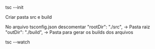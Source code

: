 <!-- Iniciando TypeScript -->
tsc --init

<!-- Configurando pastas -->
Criar pasta src e build

No arquivo tsconfig.json descomentar 
"rootDir": "./src",     -> Pasta raiz
"outDir": "./build",    -> Pasta para gerar os builds dos arquivos

<!-- Fica verificando alguma altera;'ao no arquivo e realiza o build -->
tsc --watch

